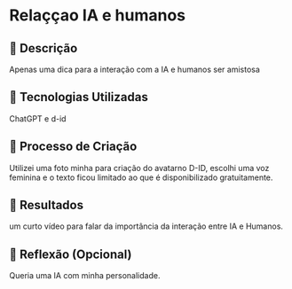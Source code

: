 # Relaççao IA e humanos

## 📒 Descrição
Apenas uma dica para a interação com a IA e humanos ser amistosa

## 🤖 Tecnologias Utilizadas
ChatGPT e d-id

## 🧐 Processo de Criação
Utilizei uma foto minha para criação do avatarno D-ID, escolhi uma voz feminina e o texto ficou limitado ao que é disponibilizado gratuitamente.

## 🚀 Resultados
um curto vídeo para falar da importância da interação entre IA e Humanos.

## 💭 Reflexão (Opcional)
Queria uma IA com minha personalidade.

